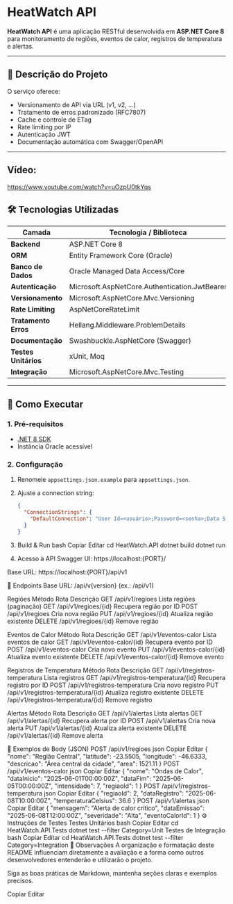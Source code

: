 # HeatWatch API

**HeatWatch API** é uma aplicação RESTful desenvolvida em **ASP.NET Core 8** para monitoramento de regiões, eventos de calor, registros de temperatura e alertas.

---

## 📖 Descrição do Projeto

O serviço oferece:

- Versionamento de API via URL (v1, v2, …)  
- Tratamento de erros padronizado (RFC7807)  
- Cache e controle de ETag  
- Rate limiting por IP  
- Autenticação JWT  
- Documentação automática com Swagger/OpenAPI  

---

## Vídeo:
https://www.youtube.com/watch?v=uOzpU0tkYqs

## 🛠 Tecnologias Utilizadas

| Camada           | Tecnologia / Biblioteca                                       |
| ---------------- | ------------------------------------------------------------- |
| **Backend**      | ASP.NET Core 8                                                |
| **ORM**          | Entity Framework Core (Oracle)                                |
| **Banco de Dados** | Oracle Managed Data Access/Core                             |
| **Autenticação** | Microsoft.AspNetCore.Authentication.JwtBearer                |
| **Versionamento**| Microsoft.AspNetCore.Mvc.Versioning                           |
| **Rate Limiting**| AspNetCoreRateLimit                                           |
| **Tratamento Erros** | Hellang.Middleware.ProblemDetails                        |
| **Documentação** | Swashbuckle.AspNetCore (Swagger)                              |
| **Testes Unitários** | xUnit, Moq                                               |
| **Integração**   | Microsoft.AspNetCore.Mvc.Testing                              |

---

## 🚀 Como Executar

### 1. Pré-requisitos

- [.NET 8 SDK](https://dotnet.microsoft.com/download)  
- Instância Oracle acessível  

### 2. Configuração

1. Renomeie `appsettings.json.example` para `appsettings.json`.  
2. Ajuste a connection string:

   ```json
   {
     "ConnectionStrings": {
       "DefaultConnection": "User Id=<usuário>;Password=<senha>;Data Source=<host>:<porta>/<serviço>"
     }
   }
3. Build & Run
bash
Copiar
Editar
cd HeatWatch.API
dotnet build
dotnet run
4. Acesso à API
Swagger UI: https://localhost:{PORT}/

Base URL: https://localhost:{PORT}/api/v1

📡 Endpoints
Base URL: /api/v{version} (ex.: /api/v1)

Regiões
Método	Rota	Descrição
GET	/api/v1/regioes	Lista regiões (paginação)
GET	/api/v1/regioes/{id}	Recupera região por ID
POST	/api/v1/regioes	Cria nova região
PUT	/api/v1/regioes/{id}	Atualiza região existente
DELETE	/api/v1/regioes/{id}	Remove região

Eventos de Calor
Método	Rota	Descrição
GET	/api/v1/eventos-calor	Lista eventos de calor
GET	/api/v1/eventos-calor/{id}	Recupera evento por ID
POST	/api/v1/eventos-calor	Cria novo evento
PUT	/api/v1/eventos-calor/{id}	Atualiza evento existente
DELETE	/api/v1/eventos-calor/{id}	Remove evento

Registros de Temperatura
Método	Rota	Descrição
GET	/api/v1/registros-temperatura	Lista registros
GET	/api/v1/registros-temperatura/{id}	Recupera registro por ID
POST	/api/v1/registros-temperatura	Cria novo registro
PUT	/api/v1/registros-temperatura/{id}	Atualiza registro existente
DELETE	/api/v1/registros-temperatura/{id}	Remove registro

Alertas
Método	Rota	Descrição
GET	/api/v1/alertas	Lista alertas
GET	/api/v1/alertas/{id}	Recupera alerta por ID
POST	/api/v1/alertas	Cria nova alerta
PUT	/api/v1/alertas/{id}	Atualiza alerta existente
DELETE	/api/v1/alertas/{id}	Remove alerta

📄 Exemplos de Body (JSON)
POST /api/v1/regioes
json
Copiar
Editar
{
  "nome": "Região Central",
  "latitude": -23.5505,
  "longitude": -46.6333,
  "descricao": "Área central da cidade",
  "area": 1521.11
}
POST /api/v1/eventos-calor
json
Copiar
Editar
{
  "nome": "Ondas de Calor",
  "dataInicio": "2025-06-01T00:00:00Z",
  "dataFim": "2025-06-05T00:00:00Z",
  "intensidade": 7,
  "regiaoId": 1
}
POST /api/v1/registros-temperatura
json
Copiar
Editar
{
  "regiaoId": 2,
  "dataRegistro": "2025-06-08T10:00:00Z",
  "temperaturaCelsius": 36.6
}
POST /api/v1/alertas
json
Copiar
Editar
{
  "mensagem": "Alerta de calor crítico",
  "dataEmissao": "2025-06-08T12:00:00Z",
  "severidade": "Alta",
  "eventoCalorId": 1
}
⚙️ Instruções de Testes
Testes Unitários
bash
Copiar
Editar
cd HeatWatch.API.Tests
dotnet test --filter Category=Unit
Testes de Integração
bash
Copiar
Editar
cd HeatWatch.API.Tests
dotnet test --filter Category=Integration
📌 Observações
A organização e formatação deste README influenciam diretamente a avaliação e a forma como outros desenvolvedores entenderão e utilizarão o projeto.

Siga as boas práticas de Markdown, mantenha seções claras e exemplos precisos.

Copiar
Editar
